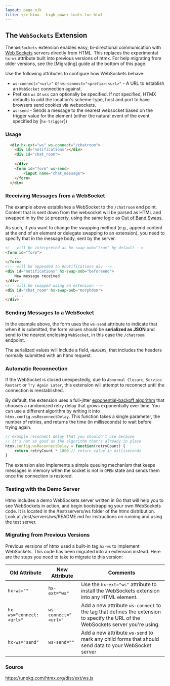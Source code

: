 ```yaml
---
layout: page.njk
title: </> htmx - high power tools for html
---
```


## The `WebSockets` Extension

The `WebSockets` extension enables easy, bi-directional communication with [Web Sockets](https://developer.mozilla.org/en-US/docs/Web/API/WebSockets_API/Writing_WebSocket_client_applications) servers directly from HTML.  This replaces the experimental `hx-ws` attribute built into previous versions of htmx.  For help migrating from older versions, see the [Migrating] guide at the bottom of this page.

Use the following attributes to configure how WebSockets behave:

* `ws-connect="<url>"` or `ws-connect="<prefix>:<url>"` - A URL to establish an `WebSocket` connection against.
* Prefixes `ws` or `wss` can optionally be specified. If not specified, HTMX defaults to add the location's scheme-type, host and port to have browsers send cookies via websockets.
* `ws-send` - Sends a message to the nearest websocket based on the trigger value for the element (either the natural event
of the event specified by [`hx-trigger`])

### Usage

```html
  <div hx-ext="ws" ws-connect="/chatroom">
    <div id="notifications"></div>
    <div id="chat_room">
      ...
    </div>
    <form id="form" ws-send>
        <input name="chat_message">
    </form>
  </div>
```

### Receiving Messages from a WebSocket

The example above establishes a WebSocket to the `/chatroom` end point.  Content that is sent down from the websocket will
be parsed as HTML and swapped in by the `id` property, using the same logic as [Out of Band Swaps](/attributes/hx-swap-oob).

As such, if you want to change the swapping method (e.g., append content at the end of an element or delegate swapping to an extension),
you need to specify that in the message body, sent by the server.

```html
<!-- will be interpreted as hx-swap-oob="true" by default -->
<form id="form">
    ...
</form>
<!-- will be appended to #notifications div -->
<div id="notifications" hx-swap-oob="beforeend">
    New message received
</div>
<!-- will be swapped using an extension -->
<div id="chat_room" hx-swap-oob="morphdom">
    ....
</div>
```

### Sending Messages to a WebSocket

In the example above, the form uses the `ws-send` attribute to indicate that when it is submitted, the form values should be **serialized as JSON**
and send to the nearest enclosing `WebSocket`, in this case the `/chatroom` endpoint.

The serialized values will include a field, `HEADERS`, that includes the headers normally submitted with an htmx
request.

### Automatic Reconnection

If the WebSocket is closed unexpectedly, due to `Abnormal Closure`, `Service Restart` or `Try Again Later`, this extension will attempt to reconnect until the connection is reestablished.

By default, the extension uses a full-jitter [exponential-backoff algorithm](https://en.wikipedia.org/wiki/Exponential_backoff) that chooses a randomized retry delay that grows exponentially over time.  You can use a different algorithm by writing it into `htmx.config.wsReconnectDelay`.  This function takes a single parameter, the number of retries, and returns the time (in milliseconds) to wait before trying again.

```javascript
// example reconnect delay that you shouldn't use because
// it's not as good as the algorithm that's already in place
htmx.config.wsReconnectDelay = function(retryCount) {
    return retryCount * 1000 // return value in milliseconds
}
```

The extension also implements a simple queuing mechanism that keeps messages in memory when the socket is not in `OPEN` state and sends them once the connection is restored.
### Testing with the Demo Server

Htmx includes a demo WebSockets server written in Go that will help you to see WebSockets in action, and begin bootstrapping your own WebSockets code.  It is located in the /test/servers/ws folder of the htmx distribution.  Look at /test/servers/ws/README.md for instructions on running and using the test server.

### Migrating from Previous Versions

Previous versions of htmx used a built-in tag `hx-ws` to implement WebSockets.  This code has been migrated into an extension instead.  Here are the steps you need to take to migrate to this version:

| Old Attribute           | New Attribute        | Comments          |
|-------------------------|----------------------|-------------------|
| `hx-ws=""`              | `hx-ext="ws"`        | Use the `hx-ext="ws"` attribute to install the WebSockets extension into any HTML element. |
| `hx-ws="connect:<url>"` | `ws-connect="<url>"` | Add a new attribute `ws-connect` to the tag that defines the extension to specify the URL of the WebSockets server you're using. |
| `hx-ws="send"`          | `ws-send=""`         | Add a new attribute `ws-send` to mark any child forms that should send data to your WebSocket server |

### Source

<https://unpkg.com/htmx.org/dist/ext/ws.js>

